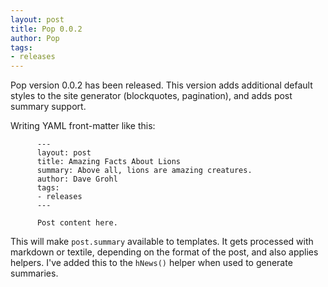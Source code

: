 ```yaml
---
layout: post
title: Pop 0.0.2
author: Pop
tags:   
- releases
---
```


Pop version 0.0.2 has been released.  This version adds additional default styles to the site generator (blockquotes, pagination), and adds post summary support.

Writing YAML front-matter like this:

          ---
          layout: post
          title: Amazing Facts About Lions
          summary: Above all, lions are amazing creatures.
          author: Dave Grohl
          tags:   
          - releases
          ---

          Post content here.

This will make `post.summary` available to templates.  It gets processed with markdown or textile, depending on the format of the post, and also applies helpers.  I've added this to the `hNews()` helper when used to generate summaries.
